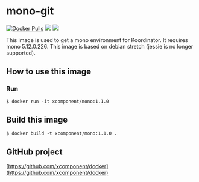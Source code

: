 # mono-git

[![Docker Pulls](https://img.shields.io/docker/pulls/xcomponent/mono.svg)](https://store.docker.com/communit2/images/xcomponent/mono)
[![](https://images.microbadger.com/badges/version/xcomponent/mono.svg)](https://store.docker.com/community/images/xcomponent/mono)
[![](https://images.microbadger.com/badges/image/xcomponent/mono.svg)](https://store.docker.com/community/images/xcomponent/mono)

This image is used to get a mono environment for Koordinator. It requires mono 5.12.0.226.
This image is based on debian stretch (jessie is no longer supported).

## How to use this image

### Run

```
$ docker run -it xcomponent/mono:1.1.0
```

## Build this image

```
$ docker build -t xcomponent/mono:1.1.0 .
```

## GitHub project

[https://github.com/xcomponent/docker](https://github.com/xcomponent/docker)

